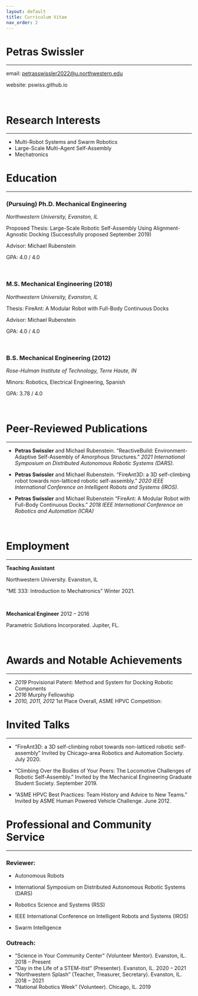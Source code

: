 ```yaml
---
layout: default
title: Curriculum Vitae
nav_order: 2
---
```


# Petras Swissler
----
email: petrasswissler2022@u.northwestern.edu

website: pswiss.github.io

&nbsp;

# Research Interests
----
- Multi-Robot Systems and Swarm Robotics
- Large-Scale Multi-Agent Self-Assembly
- Mechatronics

# Education
----
### (Pursuing) Ph.D. Mechanical Engineering

_Northwestern University, Evanston, IL_

Proposed Thesis: Large-Scale Robotic Self-Assembly Using Alignment-Agnostic Docking (Successfully proposed September 2019)

Advisor: Michael Rubenstein

GPA: 4.0 / 4.0

&nbsp;


### M.S. Mechanical Engineering (2018)

_Northwestern University, Evanston, IL_

Thesis: FireAnt: A Modular Robot with Full-Body Continuous Docks

Advisor: Michael Rubenstein

GPA: 4.0 / 4.0

&nbsp;

### B.S. Mechanical Engineering (2012)

_Rose-Hulman Institute of Technology, Terre Haute, IN_

Minors: Robotics, Electrical Engineering, Spanish	

GPA: 3.78 / 4.0

&nbsp;
&nbsp;

# Peer-Reviewed Publications 
----
- **Petras Swissler** and  Michael Rubenstein. “ReactiveBuild: Environment-Adaptive Self-Assembly of Amorphous Structures.” _2021 International Symposium on Distributed Autonomous Robotic Systems (DARS)._

- **Petras Swissler** and Michael Rubenstein. “FireAnt3D: a 3D self-climbing robot towards non-latticed robotic self-assembly.” _2020 IEEE International Conference on Intelligent Robots and Systems (IROS)._

- **Petras Swissler** and Michael Rubenstein “FireAnt: A Modular Robot with Full-Body Continuous Docks.” _2018 IEEE International Conference on Robotics and Automation (ICRA)_

&nbsp;
&nbsp;

# Employment
----
**Teaching Assistant**

Northwestern University. Evanston, IL

"ME 333: Introduction to Mechatronics" Winter 2021.

&nbsp;

**Mechanical Engineer** 2012 – 2016 

Parametric Solutions Incorporated. Jupiter, FL.

&nbsp;
&nbsp;

# Awards and Notable Achievements
----
- _2019_ Provisional Patent: Method and System for Docking Robotic Components 
- _2016_ Murphy Fellowship
- _2010, 2011, 2012_ 1st Place Overall, ASME HPVC Competition: 				         

# Invited Talks
----
- “FireAnt3D: a 3D self-climbing robot towards non-latticed robotic self-assembly” Invited by Chicago-area Robotics and Automation Society. July 2020.

- “Climbing Over the Bodies of Your Peers: The Locomotive Challenges of Robotic Self-Assembly.” Invited by the Mechanical Engineering Graduate Student Society. September 2019.

- “ASME HPVC Best Practices: Team History and Advice to New Teams.” Invited by ASME Human Powered Vehicle Challenge. June 2012.

# Professional and Community Service
----
### Reviewer:

- Autonomous Robots

- International Symposium on Distributed Autonomous Robotic Systems (DARS)

- Robotics Science and Systems (RSS)

- IEEE International Conference on Intelligent Robots and Systems (IROS)

- Swarm Intelligence

### Outreach:

- “Science in Your Community Center” (Volunteer Mentor). Evanston, IL. 2018 – Present 
- “Day in the Life of a STEM-itist” (Presenter). Evanston, IL. 2020 – 2021
- “Northwestern Splash” (Teacher, Treasurer, Secretary). Evanston, IL. 2018 – 2021
- “National Robotics Week” (Volunteer). Chicago, IL. 2019
